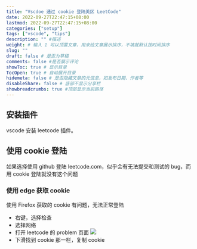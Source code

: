 ```yaml
---
title: "Vscdoe 通过 cookie 登陆美区 LeetCode"
date: 2022-09-27T22:47:15+08:00
lastmod: 2022-09-27T22:47:15+08:00
categories: ["setup"]
tags: ["vscode", "tips"]
description: "" #描述
weight: # 输入 1 可以顶置文章，用来给文章展示排序，不填就默认按时间排序
slug: ""
draft: false # 是否为草稿
comments: false #是否展示评论
showToc: true # 显示目录
TocOpen: true # 自动展开目录
hidemeta: false # 是否隐藏文章的元信息，如发布日期、作者等
disableShare: false # 底部不显示分享栏
showbreadcrumbs: true #顶部显示当前路径
---
```

## 安装插件
vscode 安装 leetcode 插件。
## 使用 cookie 登陆
如果选择使用 github 登陆 leetcode.com，似乎会有无法提交和测试的 bug，而用 cookie 登陆就没有这个问题

### 使用 edge 获取 cookie
使用 Firefox 获取的 cookie 有问题，无法正常登陆
- 右键，选择检查
- 选择网络
- 打开 leetcode 的 problem 页面
![](https://pic-upyun.zwyyy456.tech/smms/2023-12-26-065715.png)
- 下滑找到 cookie 那一栏，复制 cookie

